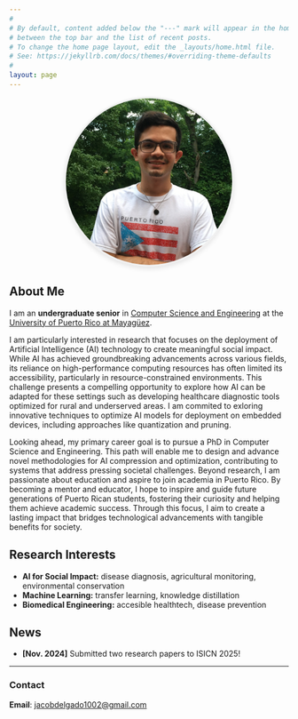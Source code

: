```yaml
---
#
# By default, content added below the "---" mark will appear in the home page
# between the top bar and the list of recent posts.
# To change the home page layout, edit the _layouts/home.html file.
# See: https://jekyllrb.com/docs/themes/#overriding-theme-defaults
#
layout: page
---
```


<div style="text-align: center;">
    <img src="assets/images/Jacob_profile_pic.jpg" 
         alt="Jacob Delgado Home" 
         width="300" 
         height="300"
         style="border-radius: 50%; /* Makes the image circular */
                object-fit: cover; /* Ensures the image fills the circle properly */
                border: 3px solid #f0f0f0; /* Optional: adds a light border */
                box-shadow: 0 4px 8px rgba(0,0,0,0.1); /* Optional: adds subtle shadow */">
</div>

<!-- <div style="text-align: center;">
    <img src="assets/images/Jacob_profile_pic.jpg" alt="Jacob Delgado Home" width="250" height="250">
</div> -->

## About Me

I am an **undergraduate senior** in [Computer Science and Engineering](https://www.uprm.edu/cse/) at the [University of Puerto Rico at Mayagüez](https://www.uprm.edu/). 

I am particularly interested in research that focuses on the deployment of Artificial Intelligence (AI) technology to create meaningful social impact. While AI has achieved groundbreaking advancements across various fields, its reliance on high-performance computing resources has often limited its accessibility, particularly in resource-constrained environments. This challenge presents a compelling opportunity to explore how AI can be adapted for these settings such as developing healthcare diagnostic tools optimized for rural and underserved areas. I am commited to exloring innovative techniques to optimize AI models for deployment on embedded devices, including approaches like quantization and pruning.

Looking ahead, my primary career goal is to pursue a PhD in Computer Science and Engineering. This path will enable me to design and advance novel methodologies for AI compression and optimization, contributing to systems that address pressing societal challenges. Beyond research, I am passionate about education and aspire to join academia in Puerto Rico. By becoming a mentor and educator, I hope to inspire and guide future generations of Puerto Rican students, fostering their curiosity and helping them achieve academic success. Through this focus, I aim to create a lasting impact that bridges technological advancements with tangible benefits for society.

## Research Interests

- **AI for Social Impact:** disease diagnosis, agricultural monitoring, environmental conservation
- **Machine Learning:** transfer learning, knowledge distillation
- **Biomedical Engineering:** accesible healthtech, disease prevention

## News

- **[Nov. 2024]** Submitted two research papers to ISICN 2025!

---

### Contact

**Email**: [jacobdelgado1002@gmail.com](mailto:jacobdelgado1002@gmail.com)

